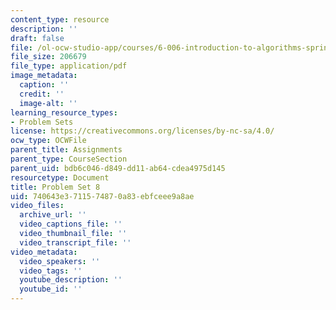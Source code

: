 ```yaml
---
content_type: resource
description: ''
draft: false
file: /ol-ocw-studio-app/courses/6-006-introduction-to-algorithms-spring-2020/740643e3711574870a83ebfceee9a8ae_MIT6_006S20_ps8_questions.pdf
file_size: 206679
file_type: application/pdf
image_metadata:
  caption: ''
  credit: ''
  image-alt: ''
learning_resource_types:
- Problem Sets
license: https://creativecommons.org/licenses/by-nc-sa/4.0/
ocw_type: OCWFile
parent_title: Assignments
parent_type: CourseSection
parent_uid: bdb6c046-d849-dd11-ab64-cdea4975d145
resourcetype: Document
title: Problem Set 8
uid: 740643e3-7115-7487-0a83-ebfceee9a8ae
video_files:
  archive_url: ''
  video_captions_file: ''
  video_thumbnail_file: ''
  video_transcript_file: ''
video_metadata:
  video_speakers: ''
  video_tags: ''
  youtube_description: ''
  youtube_id: ''
---
```

